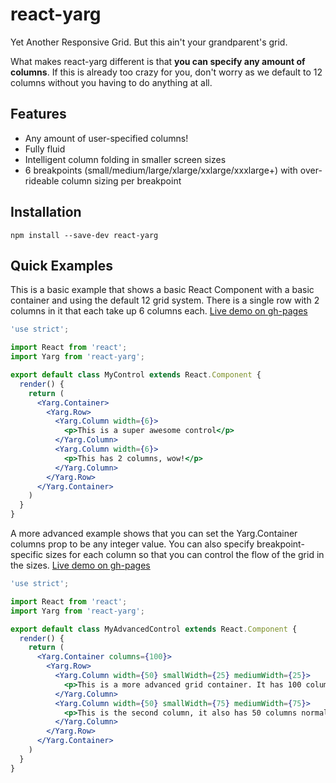 # react-yarg

Yet Another Responsive Grid. But this ain't your grandparent's grid.

What makes react-yarg different is that **you can specify any amount of columns**. If this is already too crazy for you, don't worry as we default to 12 columns without you having to do anything at all.

## Features

* Any amount of user-specified columns!
* Fully fluid
* Intelligent column folding in smaller screen sizes
* 6 breakpoints (small/medium/large/xlarge/xxlarge/xxxlarge+) with over-rideable column sizing per breakpoint

## Installation

```
npm install --save-dev react-yarg
```

## Quick Examples

This is a basic example that shows a basic React Component with a basic container and using the default 12 grid system. There is a single row with 2 columns in it that each take up 6 columns each. [Live demo on gh-pages](http://bobnisco.github.io/react-yarg/)

```jsx
'use strict';

import React from 'react';
import Yarg from 'react-yarg';

export default class MyControl extends React.Component {
  render() {
    return (
      <Yarg.Container>
        <Yarg.Row>
          <Yarg.Column width={6}>
            <p>This is a super awesome control</p>
          </Yarg.Column>
          <Yarg.Column width={6}>
            <p>This has 2 columns, wow!</p>
          </Yarg.Column>
        </Yarg.Row>
      </Yarg.Container>
    )
  }
}
```

A more advanced example shows that you can set the Yarg.Container columns prop to be any integer value. You can also specify breakpoint-specific sizes for each column so that you can control the flow of the grid in the sizes. [Live demo on gh-pages](http://bobnisco.github.io/react-yarg/)

```jsx
'use strict';

import React from 'react';
import Yarg from 'react-yarg';

export default class MyAdvancedControl extends React.Component {
  render() {
    return (
      <Yarg.Container columns={100}>
        <Yarg.Row>
          <Yarg.Column width={50} smallWidth={25} mediumWidth={25}>
            <p>This is a more advanced grid container. It has 100 columns! This column is 50 columns wide normally, but 25 columns wide in small/medium screens. Resize your browser to see!</p>
          </Yarg.Column>
          <Yarg.Column width={50} smallWidth={75} mediumWidth={75}>
            <p>This is the second column, it also has 50 columns normally. But in small/medium screens we expliclitly set it to be 75 columns large! Math!</p>
          </Yarg.Column>
        </Yarg.Row>
      </Yarg.Container>
    )
  }
}
```
